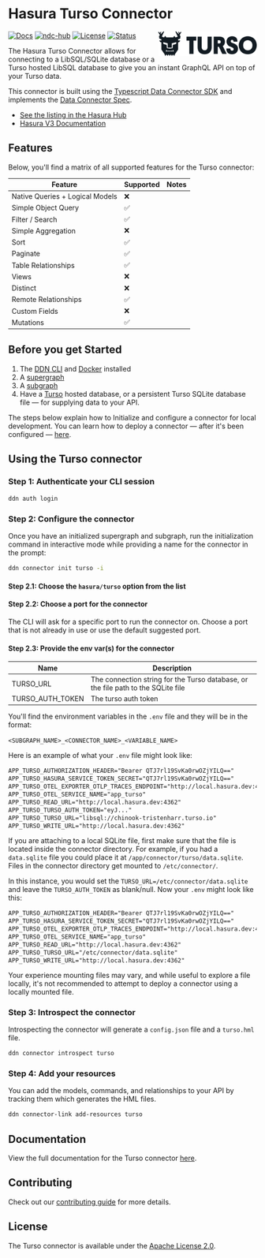 # Hasura Turso Connector
<a href="https://turso.tech/"><img src="https://github.com/hasura/ndc-turso/blob/main/docs/logo.svg" align="right" width="200"></a>


[![Docs](https://img.shields.io/badge/docs-v3.x-brightgreen.svg?style=flat)](https://hasura.io/connectors/turso)
[![ndc-hub](https://img.shields.io/badge/ndc--hub-turso-blue.svg?style=flat)](https://hasura.io/connectors/turso)
[![License](https://img.shields.io/badge/license-Apache--2.0-purple.svg?style=flat)](https://github.com/hasura/ndc-turso/blob/main/LICENSE.txt)
[![Status](https://img.shields.io/badge/status-alpha-yellow.svg?style=flat)](https://github.com/hasura/ndc-turso/blob/main/README.md)

The Hasura Turso Connector allows for connecting to a LibSQL/SQLite database or a Turso hosted LibSQL database to give you an instant GraphQL API on top of your Turso data.

This connector is built using the [Typescript Data Connector SDK](https://github.com/hasura/ndc-sdk-typescript) and implements the [Data Connector Spec](https://github.com/hasura/ndc-spec).

- [See the listing in the Hasura Hub](https://hasura.io/connectors/turso)
- [Hasura V3 Documentation](https://hasura.io/docs/3.0/index/)

## Features

Below, you'll find a matrix of all supported features for the Turso connector:

| Feature                         | Supported | Notes |
| ------------------------------- | --------- | ----- |
| Native Queries + Logical Models | ❌     |       |
| Simple Object Query             | ✅     |       |
| Filter / Search                 | ✅     |       |
| Simple Aggregation              | ❌     |       |
| Sort                            | ✅     |       |
| Paginate                        | ✅     |       |
| Table Relationships             | ✅     |       |
| Views                           | ❌     |       |
| Distinct                        | ❌     |       |
| Remote Relationships            | ✅     |       |
| Custom Fields                   | ❌     |       |
| Mutations                       | ✅     |       |

## Before you get Started

1. The [DDN CLI](https://hasura.io/docs/3.0/cli/installation) and [Docker](https://docs.docker.com/engine/install/) installed
2. A [supergraph](https://hasura.io/docs/3.0/getting-started/init-supergraph)
3. A [subgraph](https://hasura.io/docs/3.0/getting-started/init-subgraph)
4. Have a [Turso](https://turso.tech/) hosted database, or a persistent Turso SQLite database file — for supplying data to your API.

The steps below explain how to Initialize and configure a connector for local development. You can learn how to deploy a
connector — after it's been configured — [here](https://hasura.io/docs/3.0/getting-started/deployment/deploy-a-connector).

## Using the Turso connector

### Step 1: Authenticate your CLI session

```bash
ddn auth login
```

### Step 2: Configure the connector

Once you have an initialized supergraph and subgraph, run the initialization command in interactive mode while providing a name for the connector in the prompt:

```bash
ddn connector init turso -i
```

#### Step 2.1: Choose the `hasura/turso` option from the list

#### Step 2.2: Choose a port for the connector

The CLI will ask for a specific port to run the connector on. Choose a port that is not already in use or use the default suggested port.

#### Step 2.3: Provide the env var(s) for the connector

| Name | Description |
|-|-|
| TURSO_URL        | The connection string for the Turso database, or the file path to the SQLite file |
| TURSO_AUTH_TOKEN | The turso auth token |

You'll find the environment variables in the `.env` file and they will be in the format:

`<SUBGRAPH_NAME>_<CONNECTOR_NAME>_<VARIABLE_NAME>`

Here is an example of what your `.env` file might look like:

```
APP_TURSO_AUTHORIZATION_HEADER="Bearer QTJ7rl19SvKa0rwOZjYILQ=="
APP_TURSO_HASURA_SERVICE_TOKEN_SECRET="QTJ7rl19SvKa0rwOZjYILQ=="
APP_TURSO_OTEL_EXPORTER_OTLP_TRACES_ENDPOINT="http://local.hasura.dev:4317"
APP_TURSO_OTEL_SERVICE_NAME="app_turso"
APP_TURSO_READ_URL="http://local.hasura.dev:4362"
APP_TURSO_TURSO_AUTH_TOKEN="eyJ..."
APP_TURSO_TURSO_URL="libsql://chinook-tristenharr.turso.io"
APP_TURSO_WRITE_URL="http://local.hasura.dev:4362"
```

If you are attaching to a local SQLite file, first make sure that the file is located inside the connector directory. For example, if you had a `data.sqlite` file you could place it at `/app/connector/turso/data.sqlite`. Files in the connector directory get mounted to `/etc/connector/`. 

In this instance, you would set the `TURSO_URL=/etc/connector/data.sqlite` and leave the `TURSO_AUTH_TOKEN` as blank/null. Now your `.env` might look like this:

```
APP_TURSO_AUTHORIZATION_HEADER="Bearer QTJ7rl19SvKa0rwOZjYILQ=="
APP_TURSO_HASURA_SERVICE_TOKEN_SECRET="QTJ7rl19SvKa0rwOZjYILQ=="
APP_TURSO_OTEL_EXPORTER_OTLP_TRACES_ENDPOINT="http://local.hasura.dev:4317"
APP_TURSO_OTEL_SERVICE_NAME="app_turso"
APP_TURSO_READ_URL="http://local.hasura.dev:4362"
APP_TURSO_TURSO_URL="/etc/connector/data.sqlite"
APP_TURSO_WRITE_URL="http://local.hasura.dev:4362"
```

Your experience mounting files may vary, and while useful to explore a file locally, it's not recommended to attempt to deploy a connector using a locally mounted file.

### Step 3: Introspect the connector

Introspecting the connector will generate a `config.json` file and a `turso.hml` file.

```bash
ddn connector introspect turso
```

### Step 4: Add your resources

You can add the models, commands, and relationships to your API by tracking them which generates the HML files. 

```bash
ddn connector-link add-resources turso
```

## Documentation

View the full documentation for the Turso connector [here](https://github.com/hasura/ndc-turso/blob/main/docs/index.md).

## Contributing

Check out our [contributing guide](https://github.com/hasura/ndc-turso/blob/main/docs/contributing.md) for more details.

## License

The Turso connector is available under the [Apache License 2.0](https://www.apache.org/licenses/LICENSE-2.0).